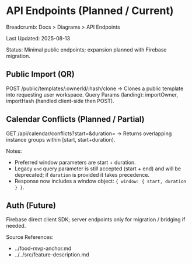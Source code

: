 # API Endpoints (Planned / Current)

Breadcrumb: Docs > Diagrams > API Endpoints

Last Updated: 2025-08-13

Status: Minimal public endpoints; expansion planned with Firebase migration.

## Public Import (QR)
POST /public/templates/:ownerId/:hash/clone -> Clones a public template into requesting user workspace.
Query Params (landing): importOwner, importHash (handled client-side then POST).

## Calendar Conflicts (Planned / Partial)
GET /api/calendar/conflicts?start=<epochMs>&duration=<ms> -> Returns overlapping instance groups within [start, start+duration).

Notes:
- Preferred window parameters are start + duration.
- Legacy `end` query parameter is still accepted (start + end) and will be deprecated; if `duration` is provided it takes precedence.
- Response now includes a window object: `{ window: { start, duration } }`.

## Auth (Future)
Firebase direct client SDK; server endpoints only for migration / bridging if needed.

Source References:
- ../food-mvp-anchor.md
- ../../src/feature-description.md

